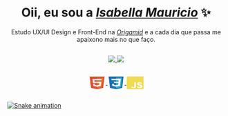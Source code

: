 <div>
  <h1 align="center">Oii, eu sou a <a href="#"><i>Isabella Mauricio</i></a> ✨</h1>
  <p align="center">Estudo UX/UI Design e Front-End na <a href="https://www.origamid.com/"><i>Origamid</i></a> e a cada dia que passa me apaixono mais no que faço.

##

<div align="center">
  <a href="https://github.com/isabellamauricio">
  <img height="150em" src="https://github-readme-stats.vercel.app/api?username=isabellamauricio&show_icons=true&theme=midnight-purple&include_all_commits=true&count_private=true"/>
  <img height="150em" src="https://github-readme-stats.vercel.app/api/top-langs/?username=isabellamauricio&layout=compact&langs_count=7&theme=midnight-purple"/>
</div>

  ##
  
<div align="center" valign="top">
  <img align="center" alt="HTML" height="30" width="40" src="https://raw.githubusercontent.com/devicons/devicon/master/icons/html5/html5-original.svg">
  <img align="center" alt="CSS" height="30" width="40" src="https://raw.githubusercontent.com/devicons/devicon/master/icons/css3/css3-original.svg">
  <img align="center" alt="Js" height="30" width="40" src="https://raw.githubusercontent.com/devicons/devicon/master/icons/javascript/javascript-plain.svg">
</div>

##
  
  ![Snake animation](https://github.com/isabellamauricio/isabellamauricio/blob/output/github-contribution-grid-snake.svg)

